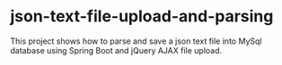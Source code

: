 # json-text-file-upload-and-parsing
This project shows how to parse and save a json text file  into MySql database using Spring Boot and jQuery AJAX file upload.
